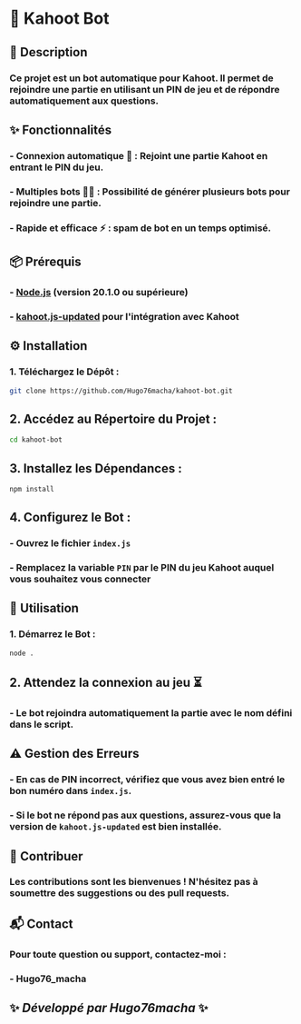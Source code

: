 # 🤖 Kahoot Bot  

## 📜 Description  

### Ce projet est un **bot automatique pour Kahoot**. Il permet de rejoindre une partie en utilisant un **PIN de jeu** et de répondre automatiquement aux questions.  

## ✨ Fonctionnalités  

### - **Connexion automatique** 🔄 : Rejoint une partie Kahoot en entrant le PIN du jeu.  
### - **Multiples bots** 🤖🤖 : Possibilité de générer plusieurs bots pour rejoindre une partie.  
### - **Rapide et efficace** ⚡ : spam de bot en un temps optimisé.  

## 📦 Prérequis  

### - [Node.js](https://nodejs.org) (version 20.1.0 ou supérieure)  
### - [kahoot.js-updated](https://www.npmjs.com/package/kahoot.js-updated) pour l'intégration avec Kahoot

## ⚙️ Installation  

### 1. **Téléchargez le Dépôt :**  
```bash
git clone https://github.com/Hugo76macha/kahoot-bot.git
```

## 2. **Accédez au Répertoire du Projet :**  
```bash
cd kahoot-bot
```

## 3. **Installez les Dépendances :**  
```bash
npm install
```

## 4. **Configurez le Bot :**  
### - Ouvrez le fichier `index.js`  
### - Remplacez la variable `PIN` par le **PIN du jeu Kahoot** auquel vous souhaitez vous connecter  

## 🚀 Utilisation  

### 1. **Démarrez le Bot :**  
```bash
node .
```

## 2. **Attendez la connexion au jeu** ⏳  
### - Le bot rejoindra automatiquement la partie avec le nom défini dans le script. 

## ⚠️ Gestion des Erreurs  

### - En cas de **PIN incorrect**, vérifiez que vous avez bien entré le bon numéro dans `index.js`.  
### - Si le bot ne répond pas aux questions, assurez-vous que la version de `kahoot.js-updated` est bien installée.  

## 🤝 Contribuer  

### Les contributions sont les bienvenues ! N'hésitez pas à soumettre des suggestions ou des pull requests.  

## 📬 Contact  

### Pour toute question ou support, contactez-moi :  
### - **Hugo76_macha**  

## ✨ *Développé par Hugo76macha* ✨  
